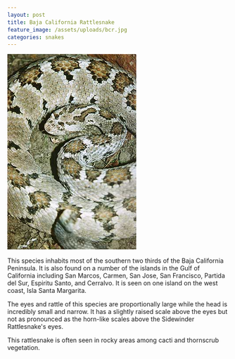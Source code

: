 ```yaml
---
layout: post
title: Baja California Rattlesnake
feature_image: /assets/uploads/bcr.jpg
categories: snakes
---
```

![](/assets/uploads/bcr.jpg)

This species inhabits most of the southern two thirds of the Baja California Peninsula. It is also found on a number of the islands in the Gulf of California including San Marcos, Carmen, San Jose, San Francisco, Partida del Sur, Espiritu Santo, and Cerralvo. It is seen on one island on the west coast, Isla Santa Margarita.

The eyes and rattle of this species are proportionally large while the head is incredibly small and narrow. It has a slightly raised scale above the eyes but not as pronounced as the horn-like scales above the Sidewinder Rattlesnake's eyes.

This rattlesnake is often seen in rocky areas among cacti and thornscrub vegetation.
